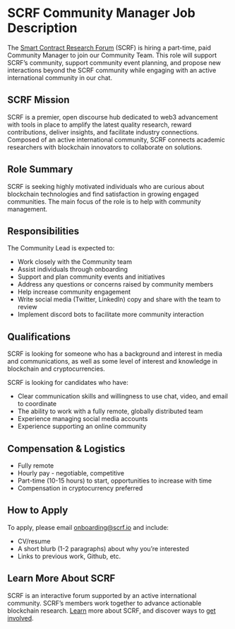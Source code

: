 # SCRF Community Manager Job Description

The [Smart Contract Research Forum](https://www.smartcontractresearch.org/) (SCRF) is hiring a part-time, paid Community Manager to join our Community Team. This role will support SCRF’s community, support community event planning, and propose new interactions beyond the SCRF community while engaging with an active international community in our chat. 

## SCRF Mission

SCRF is a premier, open discourse hub dedicated to web3 advancement with tools in place to amplify the latest quality research, reward contributions, deliver insights, and facilitate industry connections. Composed of an active international community, SCRF connects academic researchers with blockchain innovators to collaborate on solutions.

## Role Summary

SCRF is seeking highly motivated individuals who are curious about blockchain technologies and find satisfaction in growing engaged communities. The main focus of the role is to help with community management.

## Responsibilities

The Community Lead is expected to: 

* Work closely with the Community team
* Assist individuals through onboarding
* Support and plan community events and initiatives
* Address any questions or concerns raised by community members
* Help increase community engagement
* Write social media (Twitter, LinkedIn) copy and share with the team to review
* Implement discord bots to facilitate more community interaction

## Qualifications

SCRF is looking for someone who has a background and interest in media and communications, as well as some level of interest and knowledge in blockchain and cryptocurrencies.

SCRF is looking for candidates who have:

* Clear communication skills and willingness to use chat, video, and email to coordinate
* The ability to work with a fully remote, globally distributed team
* Experience managing social media accounts
* Experience supporting an online community

## Compensation & Logistics 

* Fully remote
* Hourly pay - negotiable, competitive
* Part-time (10-15 hours) to start, opportunities to increase with time 
* Compensation in cryptocurrency preferred

## How to Apply 

To apply, please email [onboarding@scrf.io](mailto:onboarding@scrf.io) and include:

* CV/resume
* A short blurb (1-2 paragraphs) about why you’re interested
* Links to previous work, Github, etc.

## Learn More About SCRF

SCRF is an interactive forum supported by an active international community. SCRF’s members work together to advance actionable blockchain research. [Learn](https://github.com/smartcontractresearchforum/docs) more about SCRF, and discover ways to [get involved](https://github.com/smartcontractresearchforum/docs/blob/main/en/content_connecting_with_scrf.md).

